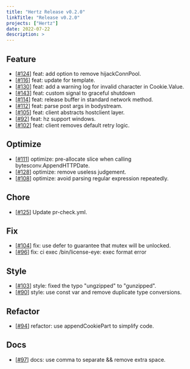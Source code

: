 ```yaml
---
title: "Hertz Release v0.2.0"
linkTitle: "Release v0.2.0"
projects: ["Hertz"]
date: 2022-07-22
description: >
---
```


## Feature

- [[#124](https://github.com/cloudwego/hertz/pull/124)] feat: add option to remove hijackConnPool.
- [[#116](https://github.com/cloudwego/hertz/pull/116)] feat: update for template.
- [[#130](https://github.com/cloudwego/hertz/pull/130)] feat: add a warning log for invalid character in Cookie.Value.
- [[#143](https://github.com/cloudwego/hertz/pull/143)] feat: custom signal to graceful shutdown
- [[#114](https://github.com/cloudwego/hertz/pull/114)] feat: release buffer in standard network method.
- [[#112](https://github.com/cloudwego/hertz/pull/112)] feat: parse post args in bodystream.
- [[#105](https://github.com/cloudwego/hertz/pull/105)] feat: client abstracts hostclient layer.
- [[#92](https://github.com/cloudwego/hertz/pull/92)] feat: hz support windows.
- [[#102](https://github.com/cloudwego/hertz/pull/102)] feat: client removes default retry logic.

## Optimize

- [[#111](https://github.com/cloudwego/hertz/pull/111)] optimize: pre-allocate slice when calling bytesconv.AppendHTTPDate.
- [[#128](https://github.com/cloudwego/hertz/pull/128)] optimize: remove useless judgement.
- [[#108](https://github.com/cloudwego/hertz/pull/108)] optimize: avoid parsing regular expression repeatedly.

## Chore

- [[#125](https://github.com/cloudwego/hertz/pull/125)] Update pr-check.yml.

## Fix

- [[#104](https://github.com/cloudwego/hertz/pull/104)] fix: use defer to guarantee that mutex will be unlocked.
- [[#96](https://github.com/cloudwego/hertz/pull/96)] fix: ci exec /bin/license-eye: exec format error

## Style

- [[#103](https://github.com/cloudwego/hertz/pull/103)] style: fixed the typo "ungzipped" to "gunzipped".
- [[#90](https://github.com/cloudwego/hertz/pull/90)] style: use const var and remove duplicate type conversions.

## Refactor

- [[#94](https://github.com/cloudwego/hertz/pull/94)] refactor: use appendCookiePart to simplify code.

## Docs

- [[#97](https://github.com/cloudwego/hertz/pull/97)] docs: use comma to separate && remove extra space.
